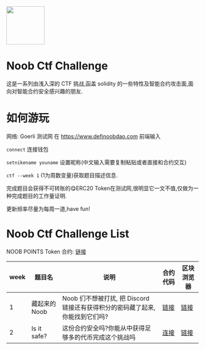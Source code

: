
<img style="margin: 0 auto;" src="https://i.imgur.com/FEW1Hdq.png" height=100 width=100 /> 

# Noob Ctf Challenge
这是一系列由浅入深的 CTF 挑战,函盖 solidity 的一些特性及智能合约攻击面,面向对智能合约安全感兴趣的朋友.

# 如何游玩
网络: Goerli 测试网
在 https://www.definoobdao.com 前端输入

`connect` 连接钱包

`setnikename youname` 设置昵称(中文输入需要复制粘贴或者直接和合约交互)

`ctf --week 1` (1为周数变量)获取题目描述信息.

完成题目会获得不可转账的😋ERC20 Token在测试网,很明显它一文不值,仅做为一种完成题目的工作量证明.

更新频率尽量为每周一道,have fun!
# Noob Ctf Challenge List
NOOB POINTS Token 合约: [链接](https://goerli.etherscan.io/address/0xc7fb6f3f063de4bba9f85a8a3b6d2c8b110277ed#code#code)

|week|题目名|说明|合约代码|区块浏览器|
|---|---|---|---|---|
|1|藏起来的 Noob|Noob 们不想被打扰, 把 Discord 链接还有获得积分的密码藏了起来, 你能找到它们吗?|[链接](https://github.com/definoobdao/noob-ctf-challenges/blob/main/src/NoobCtfChallengesWeek1.sol)|[链接](https://goerli.etherscan.io/address/0x1B06f491E7FF1E9239DDe6CFED8908DADD0d7dd9)
2|Is it safe?|这份合约安全吗?你能从中获得足够多的代币完成这个挑战吗|[连接](https://goerli.etherscan.io/address/0x3da52b36ae16dde3ef2cf503221338585f186b8e#code)|[链接](https://github.com/definoobdao/noob-ctf-challenges/blob/main/src/NoobCtfChallengesWeek2.sol)